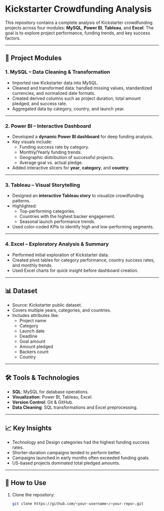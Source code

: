 # Kickstarter Crowdfunding Analysis

This repository contains a complete analysis of Kickstarter crowdfunding projects across four modules: **MySQL**, **Power BI**, **Tableau**, and **Excel**. The goal is to explore project performance, funding trends, and key success factors.

---

## 📂 Project Modules

### 1. MySQL – Data Cleaning & Transformation
- Imported raw Kickstarter data into MySQL.
- Cleaned and transformed data: handled missing values, standardized currencies, and normalized date formats.
- Created derived columns such as project duration, total amount pledged, and success rate.
- Aggregated data by category, country, and launch year.

---

### 2. Power BI – Interactive Dashboard
- Developed a **dynamic Power BI dashboard** for deep funding analysis.
- Key visuals include:
  - Funding success rate by category.
  - Monthly/Yearly funding trends.
  - Geographic distribution of successful projects.
  - Average goal vs. actual pledge.
- Added interactive slicers for **year**, **category**, and **country**.

---

### 3. Tableau – Visual Storytelling
- Designed an **interactive Tableau story** to visualize crowdfunding patterns.
- Highlighted:
  - Top-performing categories.
  - Countries with the highest backer engagement.
  - Seasonal launch performance trends.
- Used color-coded KPIs to identify high and low-performing segments.

---

### 4. Excel – Exploratory Analysis & Summary
- Performed initial exploration of Kickstarter data.
- Created pivot tables for category performance, country success rates, and monthly trends.
- Used Excel charts for quick insight before dashboard creation.

---

## 📊 Dataset
- Source: Kickstarter public dataset.
- Covers multiple years, categories, and countries.
- Includes attributes like:
  - Project name
  - Category
  - Launch date
  - Deadline
  - Goal amount
  - Amount pledged
  - Backers count
  - Country

---

## 🛠 Tools & Technologies
- **SQL**: MySQL for database operations.
- **Visualization**: Power BI, Tableau, Excel.
- **Version Control**: Git & GitHub.
- **Data Cleaning**: SQL transformations and Excel preprocessing.

---

## 📈 Key Insights
- Technology and Design categories had the highest funding success rates.
- Shorter-duration campaigns tended to perform better.
- Campaigns launched in early months often exceeded funding goals.
- US-based projects dominated total pledged amounts.

---

## 📌 How to Use
1. Clone the repository:
   ```bash
   git clone https://github.com/<your-username>/<your-repo>.git
